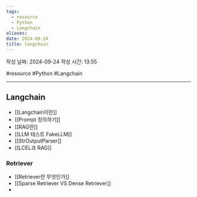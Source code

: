 ```yaml
---
tags:
  - resource
  - Python
  - Langchain
aliases: 
date: 2024-09-24
title: langchain
---
```


작성 날짜: 2024-09-24
작성 시간: 13:55

#resource #Python #Langchain 

---

## Langchain

- [[Langchain이란]]
- [[Prompt 정의하기]]
- [[RAG란]]
- [[LLM 테스트 FakeLLM]]
- [[StrOutputParser]]
- [[LCEL과 RAG]]

### Retriever

- [[Retriever란 무엇인가]]
- [[Sparse Retriever VS Dense Retriever]]
- 